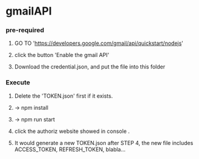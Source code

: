 # gmailAPI

### pre-required
1. GO TO 'https://developers.google.com/gmail/api/quickstart/nodejs'

2. click the button 'Enable the gmail API'

3. Download the credential.json, and put the file into this folder

### Execute

1. Delete the 'TOKEN.json' first if it exists.

2. -> npm install

3. -> npm run start

4. click the authoriz website showed in console .

5. It would generate a new TOKEN.json after STEP 4, the new file includes ACCESS_TOKEN, REFRESH_TOKEN, blabla...
